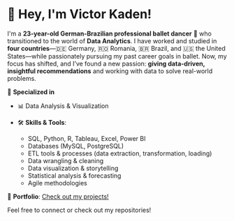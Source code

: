# 👋 Hey, I'm Victor Kaden!

I'm a **23-year-old German-Brazilian professional ballet dancer** 🕺 who transitioned to the world of **Data Analytics**. I have worked and studied in **four countries**—🇩🇪 Germany, 🇷🇴 Romania, 🇧🇷 Brazil, and 🇺🇸 the United States—while passionately pursuing my past career goals in ballet. Now, my focus has shifted, and I’ve found a new passion: **giving data-driven, insightful recommendations** and working with data to solve real-world problems.




🔎 **Specialized in**
- 📊 Data Analysis & Visualization

- 🛠️ **Skills & Tools**:
  - SQL, Python, R, Tableau, Excel, Power BI  
  - Databases (MySQL, PostgreSQL)  
  - ETL tools & processes (data extraction, transformation, loading)  
  - Data wrangling & cleaning  
  - Data visualization & storytelling  
  - Statistical analysis & forecasting  
  - Agile methodologies 

💼 **Portfolio**: [Check out my projects!](https://github.com/victorkaden?tab=repositories)

Feel free to connect or check out my repositories!


<!--
**victorkaden/victorkaden** is a ✨ _special_ ✨ repository because its `README.md` (this file) appears on your GitHub profile.

Here are some ideas to get you started:

- 🔭 I’m currently working on ...
- 🌱 I’m currently learning ...
- 👯 I’m looking to collaborate on ...
- 🤔 I’m looking for help with ...
- 💬 Ask me about ...
- 📫 How to reach me: ...
- 😄 Pronouns: ...
- ⚡ Fun fact: ...
-->
